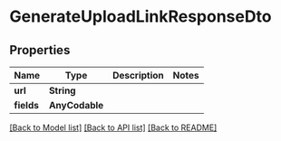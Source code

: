 # GenerateUploadLinkResponseDto

## Properties
Name | Type | Description | Notes
------------ | ------------- | ------------- | -------------
**url** | **String** |  | 
**fields** | **AnyCodable** |  | 

[[Back to Model list]](../README.md#documentation-for-models) [[Back to API list]](../README.md#documentation-for-api-endpoints) [[Back to README]](../README.md)


